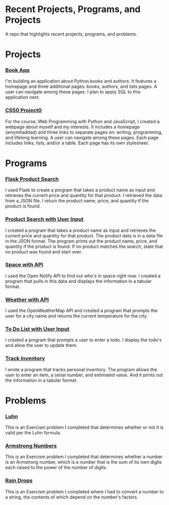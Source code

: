 # Recent Projects, Programs, and Projects
A repo that highlights recent projects, programs, and problems.

# Projects
### [Book App](https://github.com/amymhaddad/upcase_booklist_app)

I'm building an application about Python books and authors. It features a homepage and three additional pages: books, authors, and lists pages. A user can navigate among these pages. I plan to apply SQL to this application next. 

### [CS50 Project0](https://github.com/amymhaddad/cs50_project0)

For the course, Web Programming with Python and JavaScript, I created a webpage about myself and my interests. It includes a homepage (amymhaddad) and three links to separate pages on: writing, programming, and lifelong learning. A user can navigate among these pages. Each page includes links, lists, and/or a table. Each page has its own stylesheet.

# Programs
### [Flask Product Search](https://github.com/amymhaddad/exercises_for_programmers_2019/tree/master/flask_product_search)
I used Flask to create a program that takes a product name as input and retrieves the current price and quantity for that product. I retrieved the data from a JSON file. I return the product name, price, and quantity if the product is found. 

### [Product Search with User Input](https://github.com/amymhaddad/exercises_for_programmers_2019/tree/master/product_search)
I created a program that takes a product name as input and retrieves the current price and quantity for that product. The product data is in a data file in the JSON format. The program prints out the product name, price, and quantity if the product is found. If no product matches the search, state that no product was found and start over.

### [Space with API](https://github.com/amymhaddad/exercises_for_programmers_2019/tree/master/space)
I used the Open Notify API to find out who's in space right now. I created a program that pulls in this data and displays the information in a tabular format.

### [Weather with API](https://github.com/amymhaddad/exercises_for_programmers_2019/tree/master/weather)
I used the OpenWeatherMap API and created a program that prompts the user for a city name and returns the current temperature for the city.

### [To Do List with User Input](https://github.com/amymhaddad/exercises_for_programmers_2019/tree/master/to_do)
I created a program that prompts a user to enter a todo. I display the todo's and allow the user to update them. 

### [Track Inventory](https://github.com/amymhaddad/exercises_for_programmers_2019/tree/master/track_inventory)
I wrote a program that tracks personal inventory. The program allows the user to enter an item, a serial number, and estimated value. And it prints out the information in a tabular format.

# Problems
### [Luhn](https://github.com/amymhaddad/exercism/tree/master/python/luhn)
This is an Exercism problem I completed that determines whether or not it is valid per the Luhn formula.

### [Armstrong Numbers](https://github.com/amymhaddad/exercism/tree/master/python/armstrong-numbers)
This is an Exercism problem I completed that determines whether a number is an Armstrong number, which is a number that is the sum of its own digits each raised to the power of the number of digits.

### [Rain Drops](https://github.com/amymhaddad/exercism/tree/master/python/raindrops)
This is an Exercism problem I completed where I had to convert a number to a string, the contents of which depend on the number's factors.
